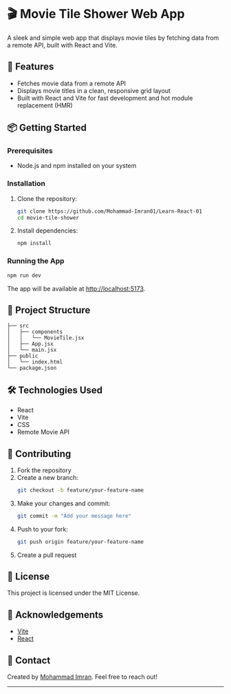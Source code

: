 # 🎬 Movie Tile Shower Web App

A sleek and simple web app that displays movie tiles by fetching data from a remote API, built with React and Vite.

## 🚀 Features
- Fetches movie data from a remote API
- Displays movie titles in a clean, responsive grid layout
- Built with React and Vite for fast development and hot module replacement (HMR)

## 📦 Getting Started

### Prerequisites
- Node.js and npm installed on your system

### Installation
1. Clone the repository:
   ```bash
   git clone https://github.com/Mohammad-Imran01/Learn-React-01
   cd movie-tile-shower
   ```
2. Install dependencies:
   ```bash
   npm install
   ```

### Running the App
```bash
npm run dev
```
The app will be available at [http://localhost:5173](http://localhost:5173).

## 📁 Project Structure
```
├── src
│   ├── components
│   │   └── MovieTile.jsx
│   ├── App.jsx
│   └── main.jsx
├── public
│   └── index.html
└── package.json
```

## 🛠️ Technologies Used
- React
- Vite
- CSS
- Remote Movie API

## 🤝 Contributing
1. Fork the repository
2. Create a new branch:
   ```bash
   git checkout -b feature/your-feature-name
   ```
3. Make your changes and commit:
   ```bash
   git commit -m "Add your message here"
   ```
4. Push to your fork:
   ```bash
   git push origin feature/your-feature-name
   ```
5. Create a pull request

## 📄 License
This project is licensed under the MIT License.

## 🙌 Acknowledgements
- [Vite](https://vitejs.dev/)
- [React](https://reactjs.org/)

## 📧 Contact
Created by [Mohammad Imran](https://github.com/Mohammad-Imran01). Feel free to reach out!

---

